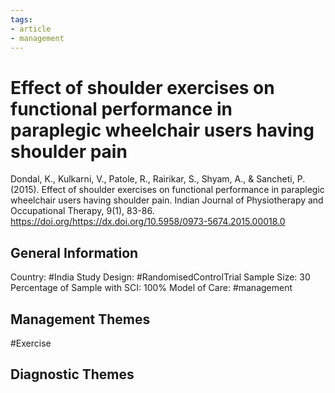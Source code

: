 ```yaml
---
tags:
- article
- management
---
```


# Effect of shoulder exercises on functional performance in paraplegic wheelchair users having shoulder pain
Dondal, K., Kulkarni, V., Patole, R., Rairikar, S., Shyam, A., & Sancheti, P. (2015). Effect of shoulder exercises on functional performance in paraplegic wheelchair users having shoulder pain. Indian Journal of Physiotherapy and Occupational Therapy, 9(1), 83-86. https://doi.org/https://dx.doi.org/10.5958/0973-5674.2015.00018.0 

## General Information
Country: #India
Study Design: #RandomisedControlTrial 
Sample Size: 30
Percentage of Sample with SCI: 100%
Model of Care: #management 

## Management Themes
#Exercise 

## Diagnostic Themes
